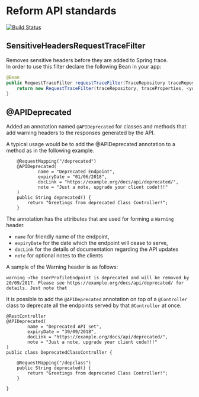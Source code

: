 # Reform API standards

[![Build Status](https://travis-ci.org/hmcts/reform-api-standards.svg?branch=master)](https://travis-ci.org/hmcts/reform-api-standards)

## SensitiveHeadersRequestTraceFilter
Removes sensitive headers before they are added to Spring trace.  
In order to use this filter declare the following Bean in your app:

```java
@Bean
public RequestTraceFilter requestTraceFilter(TraceRepository traceRepository, TraceProperties traceProperties) {
    return new RequestTraceFilter(traceRepository, traceProperties, <your_custom_headers_go_here>);
}
```

## @APIDeprecated
Added an annotation named `@APIDeprecated` for classes and methods that add warning headers to the responses generated by the API.

A typical usage would be to add the @APIDeprecated annotation to a method as in the following example.

```
    @RequestMapping("/deprecated")
    @APIDeprecated(
            name = "Deprecated Endpoint",
            expiryDate = "01/06/2018",
            docLink = "https://example.org/docs/api/deprecated/",
            note = "Just a note, upgrade your client code!!!"
    )
    public String deprecated() {
        return "Greetings from deprecated Class Controller!";
    }
```
The annotation has the attributes that are used for forming a `Warning` header. 
- `name` for friendly name of the endpoint, 
- `expiryDate` for the date which the endpoint will cease to serve, 
- `docLink` for the details of documentation regarding the API updates
- `note` for optional notes to the clients

A sample of the Warning header is as follows:
```
warning →The UserProfileEndpoint is deprecated and will be removed by 20/09/2017. Please see https://example.org/docs/api/deprecated/ for details. Just note that
``` 

It is possible to add the `@APIDeprecated` annotation on top of a `@Controller` class to deprecate all the endpoints served by that `@Controller` at once.
``` 
@RestController
@APIDeprecated(
        name = "Deprecated API set",
        expiryDate = "30/09/2018",
        docLink = "https://example.org/docs/api/deprecated/",
        note = "Just a note, upgrade your client code!!!"
)
public class DeprecatedClassController {

    @RequestMapping("/depclass")
    public String deprecated() {
        return "Greetings from deprecated Class Controller!";
    }

}
``` 